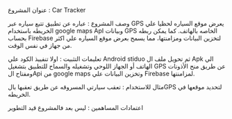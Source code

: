عنوان المشروع : Car Tracker

وصف المشروع :
عباره عن تطبيق تتبع سياره عبر GPS يعرض موقع السياره لحظيا علي الخريطه
باستخدام google maps ApI وبيانات GPS الخاصه بالهاتف. 
كما يمكن ربطه بحساب Firebase لتخزين البيانات ومزامنتها،
مما يسمح بعرض موقع السياره علي اكثر من جهاز في نفس الوقت.

تعليمات التثبيت :
اولا تنفييذ الكود علي Android stiduo ثم تحويل ملف ال Apk 
الي الهاتف أو الجهاز اللوحي وتشغيله والسماح للتطبيق بتشغيل GPS 
عن طريق منح الأذونات ومفتاح الApi من google maps وتخزين 
البيانات علي Firebase لمزامنتها. 


مثال للاستخدام :
تعقب سيارتي المسروقه عن طريق تعقبها بالGPS
لتحديد موقعها في الخريطه. 


اعتمادات المساهمين :
ليس بعد فالمشروع قيد التطوير 


